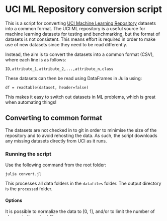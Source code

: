 # UCI ML Repository conversion script

This is a script for converting [UCI Machine Learning Repository](http://archive.ics.uci.edu/ml/datasets.html) datasets into a common format. The UCI ML repository is a useful source for machine learning datasets for testing and benchmarking, but the format of datasets is not consistent. This means effort is required in order to make use of new datasets since they need to be read differently.

Instead, the aim is to convert the datasets into a common format (CSV), where each line is as follows:

    ID,attribute_1,attribute_2,...,attribute_n,class

These datasets can then be read using DataFrames in Julia using:

    df = readtable(dataset, header=false)
    
This makes it easy to switch out datasets in ML problems, which is great when automating things!

## Converting to common format

The datasets are not checked in to git in order to minimise the size of the repository and to avoid rehosting the data. As such, the script downloads any missing datasets directly from UCI as it runs.

### Running the script

Use the following command from the root folder:
  
    julia convert.jl

This processes all data folders in the `datafiles` folder. The output directory is the `processed` folder.

#### Options

It is possible to normalize the data to [0, 1], and/or to limit the number of classes in the output files

    usage: convert.jl [-n] [-c CLASS_SIZE] [-h]

    optional arguments:
      -n, --normalize       set if the data is to be normalized
      -c, --class_size CLASS_SIZE
                            optional: the number of classes to use in
                            output datasets. Leave as zero to include all
                            classes. (type: Int64, default: 0)
                            
For example, if you wanted to normalize the data and were working with a binary classifier (and thus need two classes) you would run `julia convert.jl -n -c 2`

## Splitting into training and test sets

`split.jl` offers an easy way to split all of the datasets into training and test sets, leaving you free to handle splitting the training set later (into training and validation, or using cross validation etc.)

    usage: split.jl [-s SEED] [--train TRAIN] [-h]

    optional arguments:
      -s, --seed SEED  optional: specify a seed for the RNG (type: Int64,
                       default: 0)
      --train TRAIN    optional: percentage of data to include in training
                       set (type: Int64, default: 80)

You can specify a seed for reproducible results, or call `julia split.jl -s \`date +%N\`` on OS X or Linux to use the current system time as the seed.

The split files are output to the `split` folder in separate `test` and `train` folders.
    
## Guide to config files

Due to the varying nature of the datasets in the repository, the script needs to behave differently for different datasets. This is achieved using the `config.ini` files present in each dataset folder. An example of this file is:

    [info]
    name = mammographic-mass.data
    info_url = https://archive.ics.uci.edu/ml/datasets/Mammographic+Mass
    data_url = https://archive.ics.uci.edu/ml/machine-learning-databases/mammographic-masses/mammographic_masses.data
    class_index = 6
    id_indices =
    value_indices = 1,2,3,4,5
    categoric_indices = 3,4
    separator = comma
    header_lines = 0

A guide to each of the attributes follows.

##### [info]

This is an arbitrary choice for describing the data in the config file. It must be included at the start of each file but otherwise doesn't matter.

##### name

The name of the dataset that will be produced by the script. The convention used is the name of the dataset on the UCI info page, converted to lower case with spaces replaced with hyphens. The suffix `.data` is then added. This name (before adding `.data`) is also used for the name of the containing folder.

##### info_url

Contains the link to the UCI information page for the dataset, allowing for the dataset to be traced back to its source.

##### data_url

Contains the link to the dataset itself on UCI. To avoid checking in the datasets to Github, the script instead downloads any missing datafiles using these links when it runs.

##### class_index

A single integer indicating the index (1-based) of the class variable in the dataset (what we want to predict).

##### id_indices

Any number of integers (separated by commas and no spaces i.e. 1,2,3) that indicate the indices (1-based) of any id values present in the dataset. These will be combined to form the final id value used in the output. If no id information is present in the dataset, leave this blank and the id value will be generated automatically.

##### value_indices

One or more integers (separated by commas and no spaces i.e. 1,2,3) that indicate the indices (1-based) of the data values in the dataset.

##### categoric_indices

A subset of the integers specified in `value_indices` that indicate those data values that are categorical/nominal in nature.

##### separator

The separator between values in the dataset. If this is left blank, the input dataset is broken on all whitespace. Due to limitations in `ConfParser.jl`, for a comma you need to use `comma` rather than just `,`.

##### header_lines

An integer number of header lines in the dataset before the values are reached.

## TODO

- Add more datasets!

### Missing datasets

`missing.csv` contains information on the datasets that haven't yet been added.

## Contributing

Please feel free to add new datasets via pull request!
